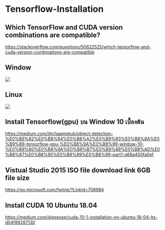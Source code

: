 # Tensorflow-Installation
## Which TensorFlow and CUDA version combinations are compatible?
https://stackoverflow.com/questions/50622525/which-tensorflow-and-cuda-version-combinations-are-compatible
## Window
![](https://i.stack.imgur.com/dOZtR.png)
## Linux
![](https://i.stack.imgur.com/Laiii.png)

## Install Tensorflow(gpu) บน Window 10 เบื้องต้น
https://medium.com/@chaampkub/object-detection-%E0%B9%82%E0%B8%94%E0%B8%A2%E0%B9%83%E0%B8%8A%E0%B9%89-tensorflow-gpu-%E0%B8%9A%E0%B8%99-window-10-%E0%B9%80%E0%B8%9A%E0%B8%B7%E0%B9%89%E0%B8%AD%E0%B8%87%E0%B8%95%E0%B9%89%E0%B8%99-part1-a68a450fa0ef

## Vistual Studio 2015 ISO file download link 6GB file size
https://go.microsoft.com/fwlink/?LinkId=708984

## Install CUDA 10 Ubuntu 18.04
https://medium.com/@exesse/cuda-10-1-installation-on-ubuntu-18-04-lts-d04f89287130
